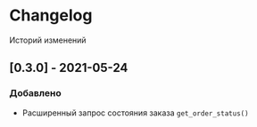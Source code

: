 # Changelog
Историй изменений

## [0.3.0] - 2021-05-24
### Добавлено
 - Расширенный запрос состояния заказа `get_order_status()`
